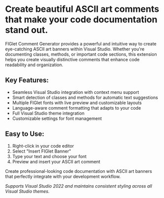 # Create beautiful ASCII art comments that make your code documentation stand out.

FIGlet Comment Generator provides a powerful and intuitive way to create eye-catching ASCII art banners within Visual Studio. Whether you're documenting classes, methods, or important code sections, this extension helps you create visually distinctive comments that enhance code readability and organization.

## Key Features:

* Seamless Visual Studio integration with context menu support
* Smart detection of classes and methods for automatic text suggestions
* Multiple FIGlet fonts with live preview and customizable layouts
* Language-aware comment formatting that adapts to your code
* Full Visual Studio theme integration
* Customizable settings for font management

## Easy to Use:

1. Right-click in your code editor
2. Select "Insert FIGlet Banner"
3. Type your text and choose your font
4. Preview and insert your ASCII art comment

Create professional-looking code documentation with ASCII art banners that perfectly integrate with your development workflow.

*Supports Visual Studio 2022 and maintains consistent styling across all Visual Studio themes.*
